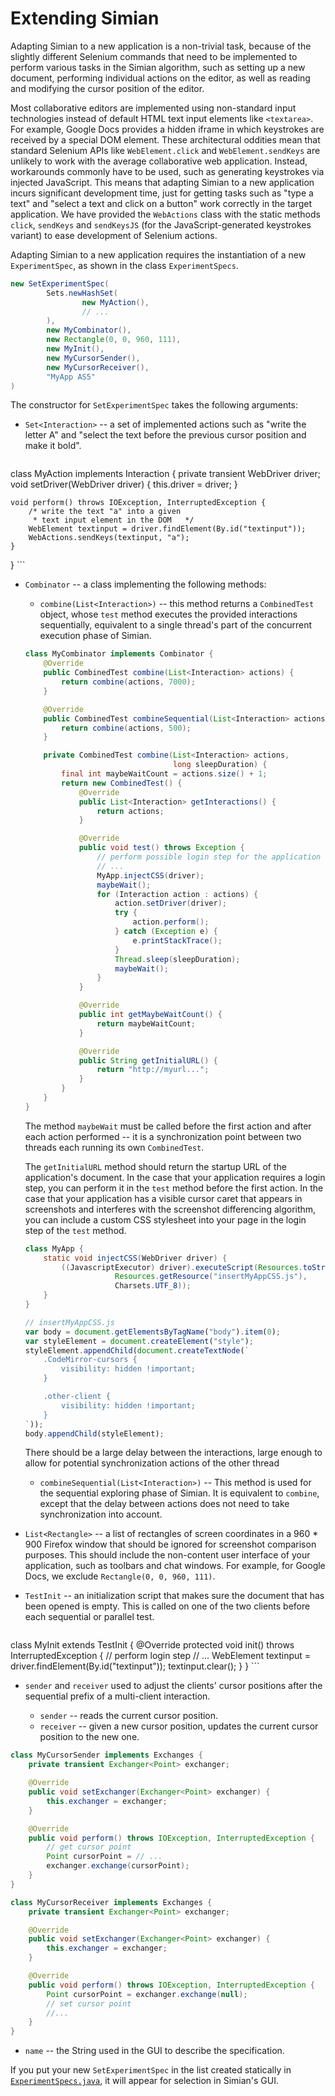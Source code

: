 # Extending Simian

Adapting Simian to a new application is a non-trivial task, because of the slightly different Selenium commands that need to be implemented to perform various tasks in the Simian algorithm, such as setting up a new document, performing individual actions on the editor, as well as reading and modifying the cursor position of the editor.

Most collaborative editors are implemented using non-standard input technologies instead of default HTML text input elements like `<textarea>`. For example, Google Docs provides a hidden iframe in which keystrokes are received by a special DOM element. These architectural oddities mean that standard Selenium APIs like `WebElement.click` and `WebElement.sendKeys` are unlikely to work with the average collaborative web application. Instead, workarounds commonly have to be used, such as generating keystrokes via injected JavaScript. This means that adapting Simian to a new application incurs significant development time, just for getting tasks such as "type a text" and "select a text and click on a button" work correctly in the target application. We have provided the `WebActions` class with the static methods `click`, `sendKeys` and `sendKeysJS` (for the JavaScript-generated keystrokes variant) to ease development of Selenium actions.

Adapting Simian to a new application requires the instantiation of a new `ExperimentSpec`, as shown in the class `ExperimentSpecs`.

```java
new SetExperimentSpec(
        Sets.newHashSet(
                new MyAction(),
                // ...
        ),
        new MyCombinator(),
        new Rectangle(0, 0, 960, 111),
        new MyInit(),
        new MyCursorSender(),
        new MyCursorReceiver(),
        "MyApp AS5"
)
```

The constructor for `SetExperimentSpec` takes the following arguments:

* `Set<Interaction>` -- a set of implemented actions such as "write the letter A" and "select the text before the previous cursor position and make it bold".

    ```java
class MyAction implements Interaction {
    private transient WebDriver driver;
    void setDriver(WebDriver driver) {
        this.driver = driver;
    }

    void perform() throws IOException, InterruptedException {
        /* write the text "a" into a given
         * text input element in the DOM   */
        WebElement textinput = driver.findElement(By.id("textinput"));
        WebActions.sendKeys(textinput, "a");
    }
}
    ```

* `Combinator` -- a class implementing the following methods:
    * `combine(List<Interaction>)` -- this method returns a `CombinedTest` object, whose `test` method executes the provided interactions sequentially, equivalent to a single thread's part of the concurrent execution phase of Simian.

    ```java
    class MyCombinator implements Combinator {
        @Override
        public CombinedTest combine(List<Interaction> actions) {
            return combine(actions, 7000);
        }

        @Override
        public CombinedTest combineSequential(List<Interaction> actions) {
            return combine(actions, 500);
        }

        private CombinedTest combine(List<Interaction> actions,
                                     long sleepDuration) {
            final int maybeWaitCount = actions.size() + 1;
            return new CombinedTest() {
                @Override
                public List<Interaction> getInteractions() {
                    return actions;
                }

                @Override
                public void test() throws Exception {
                    // perform possible login step for the application here
                    // ...
                    MyApp.injectCSS(driver);
                    maybeWait();
                    for (Interaction action : actions) {
                        action.setDriver(driver);
                        try {
                            action.perform();
                        } catch (Exception e) {
                            e.printStackTrace();
                        }
                        Thread.sleep(sleepDuration);
                        maybeWait();
                    }
                }

                @Override
                public int getMaybeWaitCount() {
                    return maybeWaitCount;
                }

                @Override
                public String getInitialURL() {
                    return "http://myurl...";
                }
            }
        }
    }
    ```

    The method `maybeWait` must be called before the first action and after each action performed -- it is a synchronization point between two threads each running its own `CombinedTest`.

    The `getInitialURL` method should return the startup URL of the application's document. In the case that your application requires a login step, you can perform it in the `test` method before the first action. In the case that your application has a visible cursor caret that appears in screenshots and interferes with the screenshot differencing algorithm, you can include a custom CSS stylesheet into your page in the login step of the `test` method.

    ```java
    class MyApp {
        static void injectCSS(WebDriver driver) {
            ((JavascriptExecutor) driver).executeScript(Resources.toString(
                        Resources.getResource("insertMyAppCSS.js"),
                        Charsets.UTF_8));
        }
    }
    ```
    ```javascript
    // insertMyAppCSS.js
    var body = document.getElementsByTagName("body").item(0);
    var styleElement = document.createElement("style");
    styleElement.appendChild(document.createTextNode(`
        .CodeMirror-cursors {
            visibility: hidden !important;
        }

        .other-client {
            visibility: hidden !important;
        }
    `));
    body.appendChild(styleElement);
    ```

    There should be a large delay between the interactions, large enough to allow for potential synchronization actions of the other thread

    * `combineSequential(List<Interaction>)` -- This method is used for the sequential exploring phase of Simian. It is equivalent to `combine`, except that the delay between actions does not need to take synchronization into account.

* `List<Rectangle>` -- a list of rectangles of screen coordinates in a 960 * 900 Firefox window that should be ignored for screenshot comparison purposes. This should include the non-content user interface of your application, such as toolbars and chat windows. For example, for Google Docs, we exclude `Rectangle(0, 0, 960, 111)`.

* `TestInit` -- an initialization script that makes sure the document that has been opened is empty. This is called on one of the two clients before each sequential or parallel test.

    ```java
class MyInit extends TestInit {
    @Override
    protected void init() throws InterruptedException {
        // perform login step
        // ...
        WebElement textinput = driver.findElement(By.id("textinput"));
        textinput.clear();
    }
}
    ```

* `sender` and `receiver` used to adjust the clients' cursor positions after the sequential prefix of a multi-client interaction.

    * `sender` -- reads the current cursor position.
    * `receiver` -- given a new cursor position, updates the current cursor position to the new one.    


```java
class MyCursorSender implements Exchanges {
    private transient Exchanger<Point> exchanger;

    @Override
    public void setExchanger(Exchanger<Point> exchanger) {
        this.exchanger = exchanger;
    }

    @Override
    public void perform() throws IOException, InterruptedException {
        // get cursor point
        Point cursorPoint = // ...
        exchanger.exchange(cursorPoint);
    }
}

class MyCursorReceiver implements Exchanges {
    private transient Exchanger<Point> exchanger;

    @Override
    public void setExchanger(Exchanger<Point> exchanger) {
        this.exchanger = exchanger;
    }

    @Override
    public void perform() throws IOException, InterruptedException {
        Point cursorPoint = exchanger.exchange(null);
        // set cursor point
        //...
    }
}
```

* `name` -- the String used in the GUI to describe the specification.

If you put your new `SetExperimentSpec` in the list created statically in [`ExperimentSpecs.java`](src/main/java/de/crispda/sola/multitester/runner/ExperimentSpecs.java), it will appear for selection in Simian's GUI.
